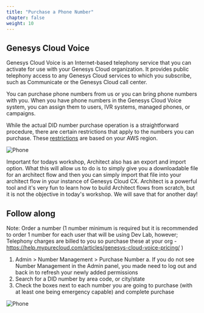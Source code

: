 ```yaml
---
title: "Purchase a Phone Number"
chapter: false
weight: 10
---
```


## Genesys Cloud Voice

Genesys Cloud Voice is an Internet-based telephony service that you can activate for use with your Genesys Cloud organization. It provides public telephony access to any Genesys Cloud services to which you subscribe, such as Communicate or the Genesys Cloud call center.

You can purchase phone numbers from us or you can bring phone numbers with you. When you have phone numbers in the Genesys Cloud Voice system, you can assign them to users, IVR systems, managed phones, or campaigns.

While the actual DID number purchase operation is a straightforward procedure, there are certain restrictions that apply to the numbers you can purchase. These [restrictions](https://help.mypurecloud.com/articles/purchase-did-numbers/) are based on your AWS region.

![Phone](/images/phone.jpg)

Important for todays workshop, Architect also has an export and import option. What this will allow us to do is to simply give you a downloadable file for an architect flow and then you can simply import that file into your architect flow in your instance of Genesys Cloud CX. Architect is a powerful tool and it's very fun to learn how to build Architect flows from scratch, but it is not the objective in today's workshop. We will save that for another day!

## Follow along

 Note: Order a number (1 number minimum is required but it is recommended to order 1 number for each user that will be using Dev Lab, however; Telephony charges are billed to you so purchase these at your org - https://help.mypurecloud.com/articles/genesys-cloud-voice-pricing/ ) 
1.	Admin > Number Management > Purchase Number
a.	If you do not see Number Management in the Admin panel, you made need to log out and back in to refresh your newly added permissions
2.	Search for a DID number by area code, or city/state
3.	Check the boxes next to each number you are going to purchase (with at least one being emergency capable) and complete purchase

![Phone](/desktop/PhoneNumber.jpg)